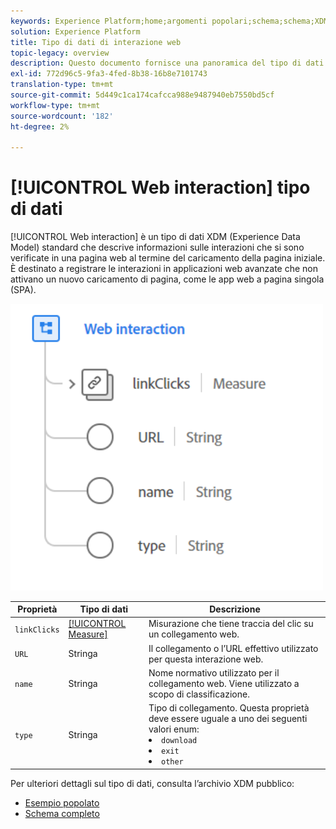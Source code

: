 ```yaml
---
keywords: Experience Platform;home;argomenti popolari;schema;schema;XDM;campi;schemi;schemi;interazione web;tipo di dati;tipo di dati;tipo di dati;tipo di dati;
solution: Experience Platform
title: Tipo di dati di interazione web
topic-legacy: overview
description: Questo documento fornisce una panoramica del tipo di dati XDM (Experience Data Model) per l’interazione web.
exl-id: 772d96c5-9fa3-4fed-8b38-16b8e7101743
translation-type: tm+mt
source-git-commit: 5d449c1ca174cafcca988e9487940eb7550bd5cf
workflow-type: tm+mt
source-wordcount: '182'
ht-degree: 2%

---
```


# [!UICONTROL Web interaction] tipo di dati

[!UICONTROL Web interaction] è un tipo di dati XDM (Experience Data Model) standard che descrive informazioni sulle interazioni che si sono verificate in una pagina web al termine del caricamento della pagina iniziale. È destinato a registrare le interazioni in applicazioni web avanzate che non attivano un nuovo caricamento di pagina, come le app web a pagina singola (SPA).

<img src="../images/data-types/web-interaction.PNG" width="500" /><br />

| Proprietà | Tipo di dati | Descrizione |
| --- | --- | --- |
| `linkClicks` | [[!UICONTROL Measure]](./measure.md) | Misurazione che tiene traccia del clic su un collegamento web. |
| `URL` | Stringa | Il collegamento o l’URL effettivo utilizzato per questa interazione web. |
| `name` | Stringa | Nome normativo utilizzato per il collegamento web. Viene utilizzato a scopo di classificazione. |
| `type` | Stringa | Tipo di collegamento. Questa proprietà deve essere uguale a uno dei seguenti valori enum: <li> `download` </li> <li> `exit` </li> <li> `other` </li> |

Per ulteriori dettagli sul tipo di dati, consulta l’archivio XDM pubblico:

* [Esempio popolato](https://github.com/adobe/xdm/blob/master/components/datatypes/web/webinteraction.example.1.json)
* [Schema completo](https://github.com/adobe/xdm/blob/master/components/datatypes/web/webinteraction.schema.json)
